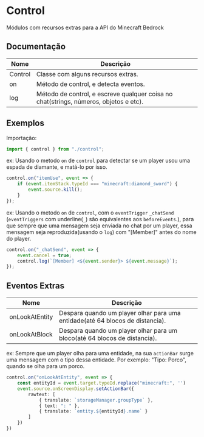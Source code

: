 # Control
Módulos com recursos extras para a API do Minecraft Bedrock

## Documentação

<table>
  <thead>
    <tr>
      <th>Nome</th>
      <th>Descrição</th>
    </tr>
  </thead>
  <tbody>
    <tr>
      <td>Control</td>
      <td>Classe com alguns recursos extras.</td>
    </tr>
    <tr>
      <td>on</td>
      <td>Método de control, e detecta eventos.</td>
    </tr>
    <tr>
      <td>log</td>
      <td>Método de control, e escreve qualquer coisa no chat(strings, números, objetos e etc).</td>
    </tr>
  </tbody>
</table>

## Exemplos

Importação:
```ts
import { control } from "./control";
```

ex: Usando o metodo `on` de `control` para detectar se um player usou uma espada de diamante, e matá-lo por isso.
```ts
control.on("itemUse", event => {
    if (event.itemStack.typeId === "minecraft:diamond_sword") {
        event.source.kill();
    }
});
```

ex: Usando o metodo `on` de `control`, com o `eventTrigger` `_chatSend` (`eventTriggers` com underline(`_`) são equivalentes aos `beforeEvents`.), para que sempre que uma mensagem seja enviada no chat por um player, essa mensagem seja reproduzida(usando o `log`) com "[Member]" antes do nome do player.
```ts
control.on("_chatSend", event => {
    event.cancel = true;
    control.log(`[Member] <${event.sender}> ${event.message}`);
});
```

## Eventos Extras

<table>
  <thead>
    <tr>
      <th>Nome</th>
      <th>Descrição</th>
    </tr>
  </thead>
  <tbody>
    <tr>
      <td>onLookAtEntity</td>
      <td>Despara quando um player olhar para uma entidade(até 64 blocos de distancia).</td>
    </tr>
    <tr>
      <td>onLookAtBlock</td>
      <td>Despara quando um player olhar para um bloco(até 64 blocos de distancia).</td>
    </tr>
  </tbody>
</table>

ex: Sempre que um player olha para uma entidade, na sua `actionBar` surge uma mensagem com o tipo dessa entidade. Por exemplo: "Tipo: Porco", quando se olha para um porco.
```ts
control.on("onLookAtEntity", event => {
    const entityId = event.target.typeId.replace("minecraft:", '')
    event.source.onScreenDisplay.setActionBar({
        rawtext: [
            { translate: `storageManager.groupType` },
            { text: ": " },
            { translate: `entity.${entityId}.name` }
        ]
    })
})
```
